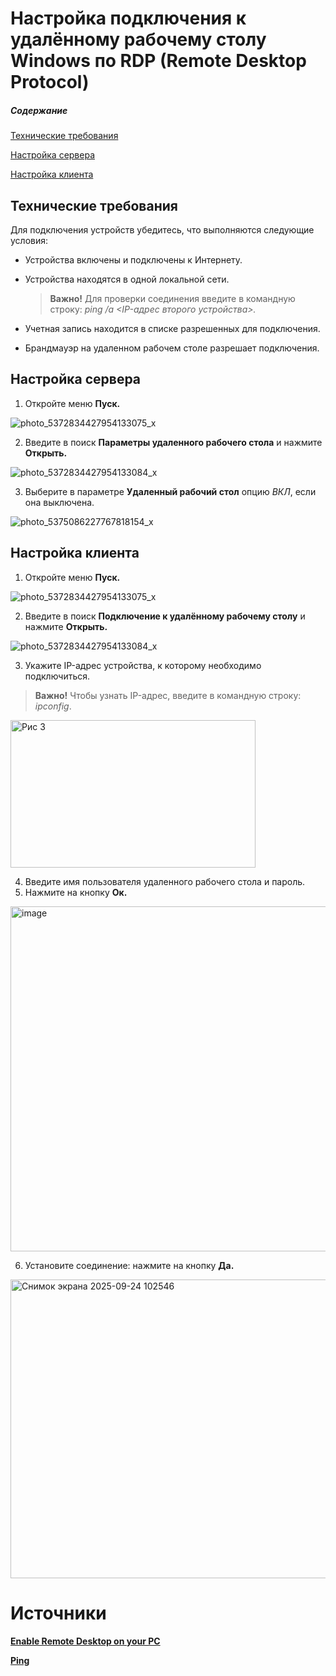 # Настройка подключения к удалённому рабочему столу Windows по RDP (Remote Desktop Protocol)

##### Содержание
[Технические требования](#prerequisites)

[Настройка сервера](#serversettings)

[Настройка клиента](#clientsettings)

<a name="prerequisites"><h2>Технические требования</h2></a>

Для подключения устройств убедитесь, что выполняются следующие условия:
* Устройства включены и подключены к Интернету.
* Устройства находятся в одной локальной сети.

   >__Важно!__ Для проверки соединения введите в командную строку: _ping /a <IP-адрес второго устройства>._
   
* Учетная запись находится в списке разрешенных для подключения.
* Брандмауэр на удаленном рабочем столе разрешает подключения.
  
<a name="serversettings"><h2>Настройка сервера</h2></a>

1. Откройте меню __Пуск.__
   
![photo_5372834427954133075_x](https://github.com/user-attachments/assets/c73fd719-8c19-4a6a-bc5d-a48d541a946b) 

2. Введите в поиск __Параметры удаленного рабочего стола__ и нажмите __Открыть.__
   
![photo_5372834427954133084_x](https://github.com/user-attachments/assets/1e49df1a-de47-4465-8e35-6c7d23816b74)
  
3. Выберите в параметре __Удаленный рабочий стол__ опцию _ВКЛ_, если она выключена.

![photo_5375086227767818154_x](https://github.com/user-attachments/assets/7b6e1946-dc35-44d1-bd4a-01bb79514878)

 <a name="clientsettings"><h2>Настройка клиента</h2></a>
 
1. Откройте меню __Пуск.__

<img  alt="photo_5372834427954133075_x" src="https://github.com/user-attachments/assets/c73fd719-8c19-4a6a-bc5d-a48d541a946b">

2. Введите в поиск __Подключение к удалённому рабочему столу__ и нажмите __Открыть.__

![photo_5372834427954133084_x](https://github.com/user-attachments/assets/1e49df1a-de47-4465-8e35-6c7d23816b74)

3. Укажите IP-адрес устройства, к которому необходимо подключиться.
   
>__Важно!__ Чтобы узнать IP-адрес, введите в командную строку: _ipconfig_.
   
<img  width="392" height="236"  alt="Рис 3" src="https://github.com/user-attachments/assets/d7fc6fa8-c701-4126-a8fe-394dfebb5936">

4. Введите имя пользователя удаленного рабочего стола и пароль.
5. Нажмите на кнопку __Ок.__
   
<img width="557" height="552" alt="image" src="https://github.com/user-attachments/assets/a2413abc-91a2-4179-b6b6-d279aa2a92a2">

6. Установите соединение: нажмите на кнопку __Да.__

<img width="511" height="478" alt="Снимок экрана 2025-09-24 102546" src="https://github.com/user-attachments/assets/63113a03-247d-4c00-b35f-4f0bcfe1dae6" />


# Источники
[__Enable Remote Desktop on your PC__](https://learn.microsoft.com/en-us/windows-server/remote/remote-desktop-services/remotepc/remote-desktop-allow-access)

[__Ping__](https://vk.com/away.php?to=https%3A%2F%2Flearn.microsoft.com%2Fru-ru%2Fwindows-server%2Fadministration%2Fwindows-commands%2Fping%23examples&utf=1)
